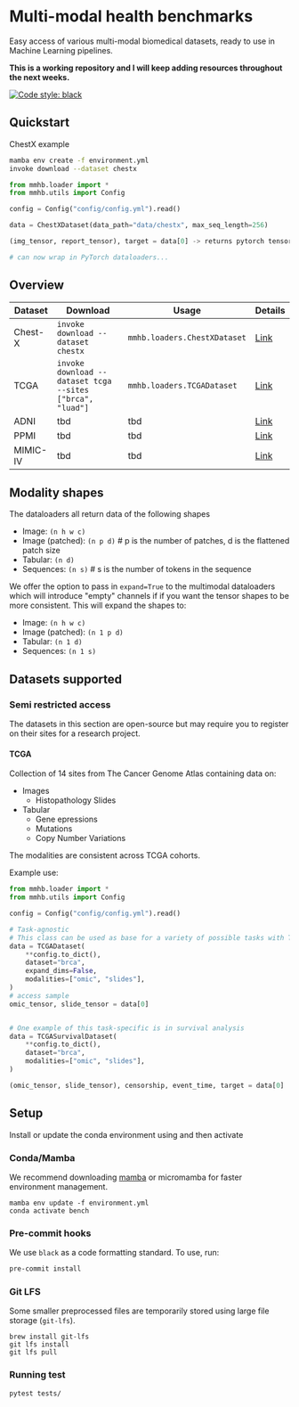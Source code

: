 # Multi-modal health benchmarks
Easy access of various multi-modal biomedical datasets, ready to use in Machine Learning pipelines. 

**This is a working repository and I will keep adding resources throughout the next weeks.** 

[![Code style: black](https://img.shields.io/badge/code%20style-black-000000.svg)](https://github.com/psf/black)


## Quickstart

ChestX example
```bash
mamba env create -f environment.yml 
invoke download --dataset chestx
```

```python
from mmhb.loader import *
from mmhb.utils import Config

config = Config("config/config.yml").read()

data = ChestXDataset(data_path="data/chestx", max_seq_length=256)

(img_tensor, report_tensor), target = data[0] -> returns pytorch tensors

# can now wrap in PyTorch dataloaders...
```

## Overview

| Dataset | Download                                                  | Usage                        | Details                                                                                                                  |
|---------|-----------------------------------------------------------|------------------------------|--------------------------------------------------------------------------------------------------------------------------|
| Chest-X | `invoke download --dataset chestx`                        | `mmhb.loaders.ChestXDataset` | [Link](https://openi.nlm.nih.gov/faq) | 
| TCGA    | `invoke download --dataset tcga --sites ["brca", "luad"]` | `mmhb.loaders.TCGADataset`   | [Link](https://www.cancer.gov/ccg/research/genome-sequencing/tcga)                                                       |
| ADNI | tbd                                                       | tbd                          | [Link](http://adni.loni.usc.edu/)                                                                                         |
| PPMI | tbd                                                       | tbd                          | [Link](https://www.ppmi-info.org/)                                                                                        |
| MIMIC-IV | tbd                                                   | tbd                          | [Link](https://mimic-iv.mit.edu/)                                                                                         |




## Modality shapes

The dataloaders all return data of the following shapes

* Image: `(n h w c)`
* Image (patched): `(n p d)` # p is the number of patches, d is the flattened patch size
* Tabular: `(n d)`
* Sequences: `(n s)` # s is the number of tokens in the sequence


We offer the option to pass in `expand=True` to the multimodal dataloaders which will introduce "empty" channels if 
if you want the tensor shapes to be more consistent. This will expand the shapes to: 

* Image: `(n h w c)`
* Image (patched): `(n 1 p d)`
* Tabular: `(n 1 d)`
* Sequences: `(n 1 s)`

## Datasets supported


### Semi restricted access

The datasets in this section are open-source but may require you to register on their sites for a research project. 

#### TCGA

Collection of 14 sites from The Cancer Genome Atlas containing data on: 
- Images
  - Histopathology Slides
- Tabular
  - Gene epressions
  - Mutations
  - Copy Number Variations

The modalities are consistent across TCGA cohorts. 

Example use:
```python
from mmhb.loader import *
from mmhb.utils import Config

config = Config("config/config.yml").read()

# Task-agnostic
# This class can be used as base for a variety of possible tasks with TCGA
data = TCGADataset(
    **config.to_dict(),
    dataset="brca", 
    expand_dims=False, 
    modalities=["omic", "slides"], 
)
# access sample
omic_tensor, slide_tensor = data[0] 


# One example of this task-specific is in survival analysis
data = TCGASurvivalDataset(
    **config.to_dict(),
    dataset="brca", 
    modalities=["omic", "slides"],
)

(omic_tensor, slide_tensor), censorship, event_time, target = data[0]
```


## Setup 

Install or update the conda environment using and then activate

### Conda/Mamba

We recommend downloading [mamba](https://github.com/mamba-org/mamba) or micromamba for faster environment management. 

```
mamba env update -f environment.yml
conda activate bench
```

### Pre-commit hooks

We use `black` as a code formatting standard. To use, run: 

```bash
pre-commit install
```


### Git LFS

Some smaller preprocessed files are temporarily stored using large file storage (`git-lfs`). 
```
brew install git-lfs
git lfs install
git lfs pull
```

### Running test

```bash
pytest tests/
```